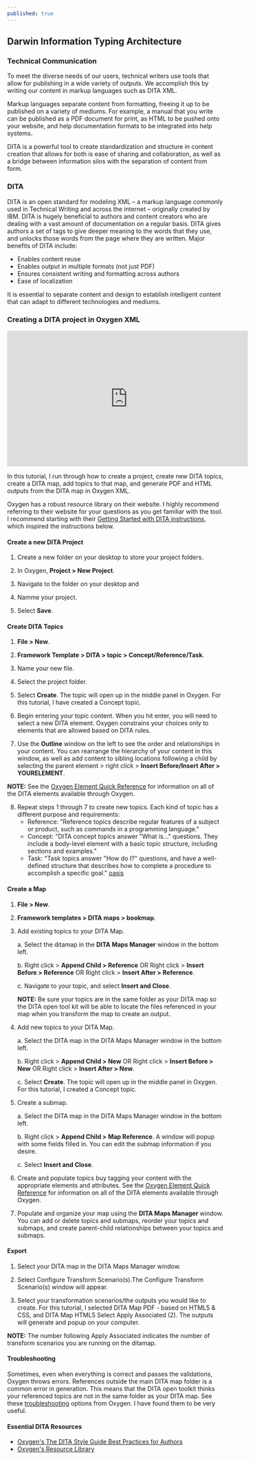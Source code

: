 ```yaml
---
published: true
---
```

## Darwin Information Typing Architecture

### Technical Communication
To meet the diverse needs of our users, technical writers use tools that allow for publishing in a wide variety of outputs.  We accomplish this by writing our content in markup languages such as DITA XML.  

Markup languages separate content from formatting, freeing it up to be published on a variety of mediums. For example, a manual that you write can be published as a PDF document for print, as HTML to be pushed onto your website, and help documentation formats to be integrated into help systems. 

DITA is a powerful tool to create standardization and structure in content creation that allows for both is ease of sharing and collaboration, as well as a bridge between information silos with the separation of content from form.  

### DITA 
DITA is an open standard for modeling XML – a markup language commonly used in Technical Writing and across the internet – originally created by IBM. DITA is hugely beneficial to authors and content creators who are dealing with a vast amount of documentation on a regular basis. DITA gives authors a set of tags to give deeper meaning to the words that they use, and unlocks those words from the page where they are written. Major benefits of DITA include:
- Enables content reuse
- Enables output in multiple formats (not just PDF)
- Ensures consistent writing and formatting across authors
- Ease of localization  

It is essential to separate content and design to establish intelligent content that can adapt to different technologies and mediums.

### Creating a DITA project in Oxygen XML
<iframe width="560" height="315" src="https://www.youtube.com/embed/eqwdv_p4CfA" frameborder="0" allow="accelerometer; autoplay; encrypted-media; gyroscope; picture-in-picture" allowfullscreen></iframe>

In this tutorial, I run through how to create a project, create new DITA topics, create a DITA map, add topics to that map, and generate PDF and HTML outputs from the DITA map in Oxygen XML.  

Oxygen has a robust resource library on their website. I highly recommend referring to their website for your questions as you get familiar with the tool. I recommend starting with their [Getting Started with DITA instructions](https://www.oxygenxml.com/doc/versions/21.1/ug-editor/topics/eppo-first-dita-topic.html), which inspired the instructions below. 

#### Create a new DITA Project
1. Create a new folder on your desktop to store your project folders.

2. In Oxygen, **Project > New Project**.

3. Navigate to the folder on your desktop and 

4. Namme your project.

5. Select **Save**.

#### Create DITA Topics
1. **File > New**.

2. **Framework Template > DITA > topic > Concept/Reference/Task**.

3. Name your new file.

4. Select the project folder.

5. Select **Create**. The topic will open up in the middle panel in Oxygen. For this tutorial, I have created a Concept topic. 

6. Begin entering your topic content. When you hit enter, you will need to select a new DITA element. Oxygen constrains your choices only to elements that are allowed based on DITA rules. 

7. Use the **Outline** window on the left to see the order and relationships in your content. You can rearrange the hierarchy of your content in this window, as well as add content to sibling locations following a child by selecting the parent element > right click > **Insert Before/Insert After > YOURELEMENT**. 

**NOTE:** See the [Oxygen Element Quick Reference](https://www.oxygenxml.com/dita/1.3/specs/langRef/quick-reference/all-elements-a-to-z.html) for information on all of the DITA elements available through Oxygen. 

8. Repeat steps 1 through 7 to create new topics. Each kind of topic has a different purpose and requirements: 
	- Reference: "Reference topics describe regular features of a subject or product, such as commands in a programming language."
	- Concept: "DITA concept topics answer "What is..." questions. They include a body-level element with a basic topic structure, including sections and examples."
	- Task: "Task topics answer "How do I?" questions, and have a well-defined structure that describes how to complete a procedure to accomplish a specific goal." [oasis](https://docs.oasis-open.org/dita/v1.0/archspec/topicover.html)

#### Create a Map
1. **File > New**.

2. **Framework templates > DITA maps > bookmap**.

3. Add existing topics to your DITA Map.  
	
    a. Select the ditamap in the **DITA Maps Manager** window in the bottom left.  
    
    b. Right click > **Append Child > Reference** OR Right click > **Insert Before > Reference** OR Right click > **Insert After > Reference**.  
    
    c. Navigate to your topic, and select **Insert and Close**.
    
    **NOTE:** Be sure your topics are in the same folder as your DITA map so the DITA open tool kit
    will be able to locate the files referenced in your map when you transform the map to create an
    output. 

4. Add new topics to your DITA Map.
	
    a. Select the DITA map in the DITA Maps Manager window in the bottom left.
    
    b. Right click > **Append Child > New** OR Right click > **Insert Before > New** OR Right click > **Insert After > New**.
    
    c. Select **Create**. The topic will open up in the middle panel in Oxygen. For this tutorial, I  created a Concept topic.

5. Create a submap.
	
    a. Select the DITA map in the DITA Maps Manager window in the bottom left.
    
    b. Right click > **Append Child > Map Reference**. A window will popup with some fields filled in. You can edit the submap information if you desire. 
    
    c. Select **Insert and Close**.

6. Create and populate topics buy tagging your content with the appropriate elements and attributes. See the [Oxygen Element Quick Reference](https://www.oxygenxml.com/dita/1.3/specs/langRef/quick-reference/all-elements-a-to-z.html) for information on all of the DITA elements available through Oxygen. 

7. Populate and organize your map using the **DITA Maps Manager** window. You can add or delete topics and submaps, reorder your topics and submaps, and create parent-child relationships between your topics and submaps.



#### Export
1. Select your DITA map in the DITA Maps Manager window. 

2. Select Configure Transform Scenario(s).The Configure Transform Scenario(s) window will appear.

3. Select your transformation scenarios/the outputs you would like to create. For this tutorial, I selected DITA Map PDF - based on HTML5 & CSS, and DITA Map HTML5
Select Apply Associated (2). The outputs will generate and popup on your computer.   

**NOTE:** The number following Apply Associated indicates the number of transform scenarios you are running on the ditamap.

#### Troubleshooting  
Sometimes, even when everything is correct and passes the validations, Oxygen throws errors. References outside the main DITA map folder is a common error in generation. This means that the DITA open toolkit thinks your referenced topics are not in the same folder as your DITA map. See these [troubleshooting](https://www.oxygenxml.com/doc/versions/21.0/ug-editor/topics/dita-ot-external-refs.html) options from Oxygen. I have found them to be very useful. 

#### Essential DITA Resources
- [Oxygen's  The DITA Style Guide Best Practices for Authors](https://www.oxygenxml.com/dita/styleguide/webhelp-feedback/#Artefact/Authoring_Concepts/c_Introduction_to_DITA.html)
- [Oxygen's Resource Library](https://www.oxygenxml.com/doc/versions/21.1/ug-editor/topics/introduction.html)